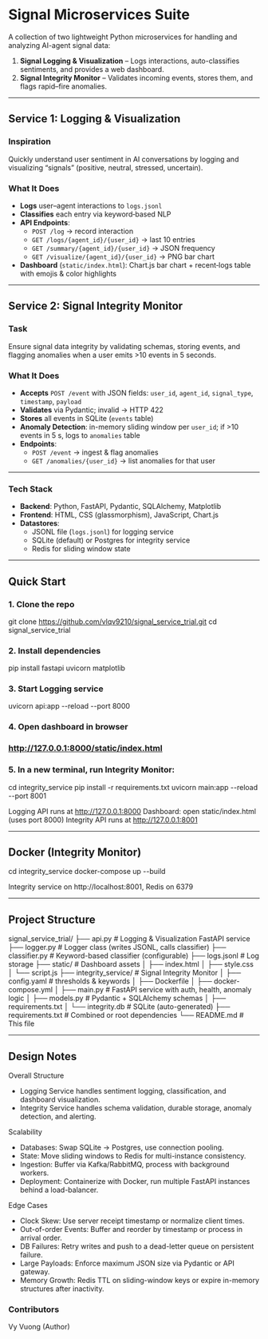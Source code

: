 # Signal Microservices Suite

A collection of two lightweight Python microservices for handling and analyzing AI-agent signal data:

1. **Signal Logging & Visualization** – Logs interactions, auto-classifies sentiments, and provides a web dashboard.  
2. **Signal Integrity Monitor** – Validates incoming events, stores them, and flags rapid–fire anomalies.

---

## Service 1: Logging & Visualization

### Inspiration  
Quickly understand user sentiment in AI conversations by logging and visualizing “signals” (positive, neutral, stressed, uncertain).

### What It Does  
- **Logs** user–agent interactions to `logs.jsonl`  
- **Classifies** each entry via keyword‐based NLP  
- **API Endpoints**:  
  - `POST /log` → record interaction  
  - `GET /logs/{agent_id}/{user_id}` → last 10 entries  
  - `GET /summary/{agent_id}/{user_id}` → JSON frequency  
  - `GET /visualize/{agent_id}/{user_id}` → PNG bar chart  
- **Dashboard** (`static/index.html`): Chart.js bar chart + recent‐logs table with emojis & color highlights  

---

## Service 2: Signal Integrity Monitor

### Task  
Ensure signal data integrity by validating schemas, storing events, and flagging anomalies when a user emits >10 events in 5 seconds.

### What It Does  
- **Accepts** `POST /event` with JSON fields: `user_id`, `agent_id`, `signal_type`, `timestamp`, `payload`  
- **Validates** via Pydantic; invalid → HTTP 422  
- **Stores** all events in SQLite (`events` table)  
- **Anomaly Detection**: in-memory sliding window per `user_id`; if >10 events in 5 s, logs to `anomalies` table  
- **Endpoints**:  
  - `POST /event` → ingest & flag anomalies  
  - `GET /anomalies/{user_id}` → list anomalies for that user  

---

### Tech Stack
- **Backend**: Python, FastAPI, Pydantic, SQLAlchemy, Matplotlib  
- **Frontend**: HTML, CSS (glassmorphism), JavaScript, Chart.js  
- **Datastores**:  
  - JSONL file (`logs.jsonl`) for logging service  
  - SQLite (default) or Postgres for integrity service  
  - Redis for sliding window state  

---

## Quick Start

### 1. Clone the repo
git clone https://github.com/vlqv9210/signal_service_trial.git
cd signal_service_trial

### 2. Install dependencies
pip install fastapi uvicorn matplotlib

### 3. Start Logging service
uvicorn api:app --reload --port 8000

### 4. Open dashboard in browser
###    http://127.0.0.1:8000/static/index.html

### 5. In a new terminal, run Integrity Monitor:
cd integrity_service
pip install -r requirements.txt
uvicorn main:app --reload --port 8001

Logging API runs at http://127.0.0.1:8000
Dashboard: open static/index.html (uses port 8000)
Integrity API runs at http://127.0.0.1:8001

---

## Docker (Integrity Monitor)
cd integrity_service
docker-compose up --build

Integrity service on http://localhost:8001, Redis on 6379


---

## Project Structure

signal_service_trial/
├── api.py                  # Logging & Visualization FastAPI service
├── logger.py               # Logger class (writes JSONL, calls classifier)
├── classifier.py           # Keyword-based classifier (configurable)
├── logs.jsonl              # Log storage
├── static/                 # Dashboard assets
│   ├── index.html
│   ├── style.css
│   └── script.js
├── integrity_service/      # Signal Integrity Monitor
│   ├── config.yaml         # thresholds & keywords
│   ├── Dockerfile
│   ├── docker-compose.yml
│   ├── main.py             # FastAPI service with auth, health, anomaly logic
│   ├── models.py           # Pydantic + SQLAlchemy schemas
│   ├── requirements.txt
│   └── integrity.db        # SQLite (auto-generated)
├── requirements.txt        # Combined or root dependencies
└── README.md               # This file

---

## Design Notes

Overall Structure
- Logging Service handles sentiment logging, classification, and dashboard visualization.
- Integrity Service handles schema validation, durable storage, anomaly detection, and alerting.

Scalability
- Databases: Swap SQLite → Postgres, use connection pooling.
- State: Move sliding windows to Redis for multi-instance consistency.
- Ingestion: Buffer via Kafka/RabbitMQ, process with background workers.
- Deployment: Containerize with Docker, run multiple FastAPI instances behind a load-balancer.

Edge Cases
- Clock Skew: Use server receipt timestamp or normalize client times.
- Out-of-order Events: Buffer and reorder by timestamp or process in arrival order.
- DB Failures: Retry writes and push to a dead-letter queue on persistent failure.
- Large Payloads: Enforce maximum JSON size via Pydantic or API gateway.
- Memory Growth: Redis TTL on sliding-window keys or expire in-memory structures after inactivity.

### Contributors
Vy Vuong (Author)

